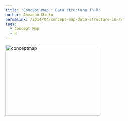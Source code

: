 ```yaml
---
title: 'Concept map : Data structure in R'
author: Ahmadou Dicko
permalink: /2014/04/concept-map-data-structure-in-r/
tags:
  - Concept Map
  - R
---
```

[<img class="alignnone size-medium wp-image-6894" alt="conceptmap" src="http://teaching.software-carpentry.org/wp-content/uploads/2014/04/conceptmap-300x225.jpg" width="300" height="225" />][1]

 [1]: http://teaching.software-carpentry.org/wp-content/uploads/2014/04/conceptmap.jpg
